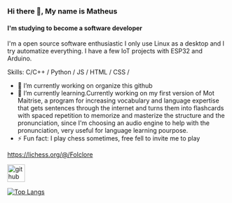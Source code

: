 ### Hi there 👋, My name is Matheus
#### I'm studying to become a software developer
I'm a open source software enthusiastic I only use Linux as a desktop and I try automatize everything. I have a few IoT projects with ESP32 and Arduino.

Skills: C/C++ / Python / JS / HTML / CSS / 

- 🔭 I’m currently working on organize this github 
- 🌱 I’m currently learning.Currently working on my first version of Mot Maitrise, a program for increasing vocabulary and language expertise that gets sentences through the internet and turns them into flashcards with spaced repetition to memorize and masterize the structure and the pronunciation, since I'm choosing an audio engine to help with the pronunciation, very useful for language learning pourpose. 
- ⚡ Fun fact: I play chess sometimes, free fell to invite me to play

https://lichess.org/@/Folclore


[<img src='https://cdn.jsdelivr.net/npm/simple-icons@3.0.1/icons/github.svg' alt='github' height='40'>](https://github.com/Matheus-Mota1)  

[![Top Langs](https://github-readme-stats.vercel.app/api/top-langs/?username=Matheus-Mota1)](https://github.com/anuraghazra/github-readme-stats)

